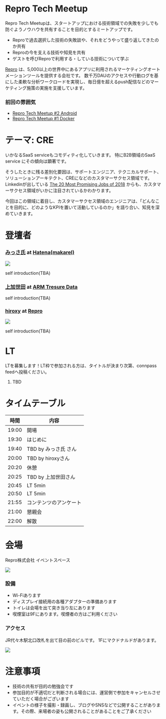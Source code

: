 # Repro Tech Meetup

Repro Tech Meetupは、スタートアップにおける技術領域での失敗を少しでも防ぐようノウハウを共有することを目的とするミートアップです。

- Reproで過去選択した技術の失敗談や、それをどうやって盛り返してきたのか共有
- Reproの今を支える技術や知見を共有
- ゲストを呼びReproで利用する・している技術について学ぶ

[Repro](https://repro.io) は、5,000以上の世界中にあるアプリに利用されるマーケティングオートメーションツールを提供する会社です。
数千万DAUのアクセスや行動ログを基にした柔軟な分析ワークロードを実現し、毎日億を超えるpush配信などのマーケティング施策の実施を支援しています。

### 前回の雰囲気

- [Repro Tech Meetup #2 Android](https://togetter.com/li/1261085)
- [Repro Tech Meetup #1 Docker](https://togetter.com/li/1251270)

# テーマ: CRE

いかなるSaaS serviceもコモディティ化していきます。
特にB2B領域のSaaS service にその傾向は顕著です。

そうしたときに残る差別化要因は、サポートエンジニア、テクニカルサポート、ソリューションアーキテクト、CREになどのカスタマーサクセス領域です。
Linkedinが出している [The 20 Most Promising Jobs of 2018](https://business.linkedin.com/talent-solutions/blog/trends-and-research/2018/the-20-most-promising-jobs-of-2018) からも、カスタマーサクセス領域がいかに注目されているかわかります。

今回はこの領域に着目し、カスタマーサクセス領域のエンジニアは、「どんなことを目的に、どのようなKPIを置いて活動しているのか」を語り合い、知見を深めていきます。

# 登壇者

### [みっさ氏](https://twitter.com/mur_ms_) at [Hatena(makarel)](http://hatenacorp.jp/)

![](https://pbs.twimg.com/profile_images/970867499934695424/R0MX1KhJ_200x200.jpg)

self introduction(TBA)

### [上加世田](https://twitter.com/) at [ARM Tresure Data](https://www.treasuredata.com/)

self introduction(TBA)

### [hiroxy](https://twitter.com/hiroxyy_) at [Repro](https://repro.io)

![](https://pbs.twimg.com/profile_images/713208870118629376/kP-o1mQ5_200x200.jpg)

self introduction(TBA)

# LT

LTを募集します！LT枠で参加される方は、タイトルが決まり次第、connpass feedへ投稿ください。

1. TBD

# タイムテーブル

時間  | 内容
---   | ---
19:00 | 開場
19:30 | はじめに
19:40 | TBD by みっさ氏 さん
20:00 | TBD by hiroxyさん
20:20 | 休憩
20:25 | TBD by 上加世田さん
20:45 | LT 5min
20:50 | LT 5min
21:55 | コンテンツのアンケート
21:00 | 懇親会
22:00 | 解散

# 会場

Repro株式会社 イベントスペース

![](https://github.com/reproio/repro-tech-meetup/blob/master/assets/images/repro-event-space.png?raw=true)

### 設備

- Wi-Fiあります
- ディスプレイ接続用の各種アダプターの準備あります
- トイレは会場を出て突き当り左にあります
- 喫煙室は9Fにあります。喫煙者の方はご利用ください

### アクセス

JR代々木駅北口改札を出て目の前のビルです。
1Fにマクドナルドがあります。

![](https://github.com/reproio/repro-tech-meetup/blob/master/assets/images/repro-access-1.png?raw=true)

# 注意事項

- 技術の共有が目的の勉強会です
- 参加目的が不適切だと判断される場合には、運営側で参加をキャンセルさせていただく場合がございます
- イベントの様子を撮影・録画し、ブログやSNSなどで公開することがあります。その際、来場者の姿も公開されることがあることをご了承ください
